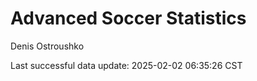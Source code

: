 # Advanced Soccer Statistics
Denis Ostroushko

<!-- gfm -->

Last successful data update: 2025-02-02 06:35:26 CST
